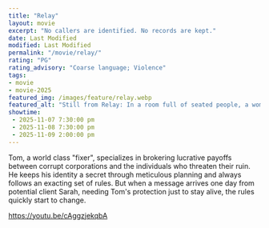 ```yaml
---
title: "Relay"
layout: movie
excerpt: "No callers are identified. No records are kept."
date: Last Modified
modified: Last Modified
permalink: "/movie/relay/"
rating: "PG"
rating_advisory: "Coarse language; Violence"
tags: 
- movie
- movie-2025
featured_img: /images/feature/relay.webp
featured_alt: "Still from Relay: In a room full of seated people, a woman stands up"
showtime: 
 - 2025-11-07 7:30:00 pm
 - 2025-11-08 7:30:00 pm
 - 2025-11-09 2:00:00 pm
---
```


Tom, a world class "fixer", specializes in brokering lucrative payoffs between corrupt corporations and the individuals who threaten their ruin. He keeps his identity a secret through meticulous planning and always follows an exacting set of rules. But when a message arrives one day from potential client Sarah, needing Tom's protection just to stay alive, the rules quickly start to change.

https://youtu.be/cAggzjekqbA
